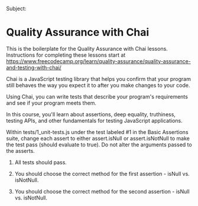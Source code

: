 Subject:

# Quality Assurance with Chai

This is the boilerplate for the Quality Assurance with Chai lessons. Instructions for completing these lessons start at https://www.freecodecamp.org/learn/quality-assurance/quality-assurance-and-testing-with-chai/


Chai is a JavaScript testing library that helps you confirm that your program still behaves the way you expect it to after you make changes to your code.

Using Chai, you can write tests that describe your program's requirements and see if your program meets them.

In this course, you'll learn about assertions, deep equality, truthiness, testing APIs, and other fundamentals for testing JavaScript applications.


Within tests/1_unit-tests.js under the test labeled #1 in the Basic Assertions suite, change each assert to either assert.isNull or assert.isNotNull to make the test pass (should evaluate to true). Do not alter the arguments passed to the asserts.

1. All tests should pass.

2. You should choose the correct method for the first assertion - isNull vs. isNotNull.

3. You should choose the correct method for the second assertion - isNull vs. isNotNull.













